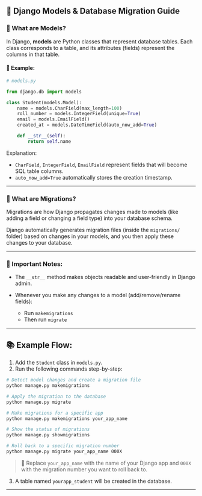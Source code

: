 ## 🧠 Django Models & Database Migration Guide

### 🔧 What are Models?

In Django, **models** are Python classes that represent database tables. Each class corresponds to a table, and its attributes (fields) represent the columns in that table.

#### 📌 Example:

```python
# models.py

from django.db import models

class Student(models.Model):
    name = models.CharField(max_length=100)
    roll_number = models.IntegerField(unique=True)
    email = models.EmailField()
    created_at = models.DateTimeField(auto_now_add=True)

    def __str__(self):
        return self.name
```

Explanation:

* `CharField`, `IntegerField`, `EmailField` represent fields that will become SQL table columns.
* `auto_now_add=True` automatically stores the creation timestamp.

---

### 🦁 What are Migrations?

Migrations are how Django propagates changes made to models (like adding a field or changing a field type) into your database schema.

Django automatically generates migration files (inside the `migrations/` folder) based on changes in your models, and you then apply these changes to your database.

---

### 📁 Important Notes:

* The `__str__` method makes objects readable and user-friendly in Django admin.
* Whenever you make any changes to a model (add/remove/rename fields):

  * Run `makemigrations`
  * Then run `migrate`

---

## 📚 Example Flow:

1. Add the `Student` class in `models.py`.
2. Run the following commands step-by-step:

```bash
# Detect model changes and create a migration file
python manage.py makemigrations

# Apply the migration to the database
python manage.py migrate

# Make migrations for a specific app
python manage.py makemigrations your_app_name

# Show the status of migrations
python manage.py showmigrations

# Roll back to a specific migration number
python manage.py migrate your_app_name 000X
```

> 🔁 Replace `your_app_name` with the name of your Django app and `000X` with the migration number you want to roll back to.

3. A table named `yourapp_student` will be created in the database.

---
